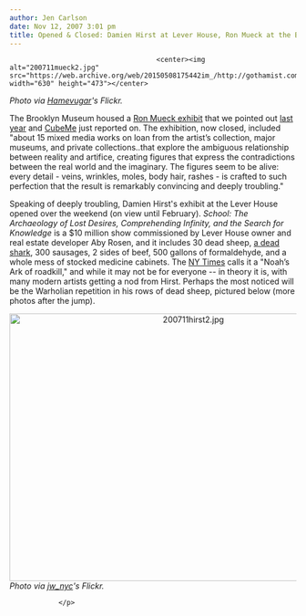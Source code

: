 ```yaml
---
author: Jen Carlson
date: Nov 12, 2007 3:01 pm
title: Opened & Closed: Damien Hirst at Lever House, Ron Mueck at the Brooklyn Museum
---
```


	
										<center><img alt="200711mueck2.jpg" src="https://web.archive.org/web/20150508175442im_/http://gothamist.com/attachments/arts_jen/200711mueck2.jpg" width="630" height="473"></center>
<em>Photo via <a href="https://web.archive.org/web/20150508175442/http://www.flickr.com/photos/hamevugar/366475544">Hamevugar</a>&apos;s Flickr.</em>
<p>
The Brooklyn Museum housed a <a href="https://web.archive.org/web/20150508175442/http://www.brooklynmuseum.org/exhibitions/ron_mueck">Ron Mueck exhibit</a> that we pointed out <a href="https://web.archive.org/web/20150508175442/http://gothamist.com/2006/11/27/extra_extra_348.php">last year</a> and <a href="https://web.archive.org/web/20150508175442/http://cubeme.com/blog/2007/10/31/ron-mueck-hyper-realist-sculptor-at-brookliyn-museum/">CubeMe</a> just reported on. The exhibition, now closed, included &quot;about 15 mixed media works on loan from the artist&#x2019;s collection, major museums, and private collections..that explore the ambiguous relationship between reality and artifice, creating figures that express the contradictions between the real world and the imaginary. The figures seem to be alive: every detail - veins, wrinkles, moles, body hair, rashes - is crafted to such perfection that the result is remarkably convincing and deeply troubling.&quot;

</p><p>Speaking of deeply troubling, Damien Hirst&apos;s exhibit at the Lever House opened over the weekend (on view until February). <em>School: The Archaeology of Lost Desires, Comprehending Infinity, and the Search for Knowledge</em> is a $10 million show commissioned by Lever House owner and real estate developer Aby Rosen, and it includes 30 dead sheep, <a href="https://web.archive.org/web/20150508175442/http://gothamist.com/2007/07/17/_the_metropolit.php">a dead shark</a>, 300 sausages, 2 sides of beef, 500 gallons of formaldehyde, and a whole mess of stocked medicine cabinets. The <a href="https://web.archive.org/web/20150508175442/http://www.nytimes.com/2007/11/09/arts/09hirst.html?_r=1&amp;oref=slogin">NY Times</a> calls it a &quot;Noah&#x2019;s Ark of roadkill,&quot; and while it may not be for everyone -- in theory it is, with many modern artists getting a nod from Hirst. Perhaps the most noticed will be the Warholian repetition in his rows of dead sheep, pictured below (more photos after the jump).</p>

<center><img alt="200711hirst2.jpg" src="https://web.archive.org/web/20150508175442im_/http://gothamist.com/attachments/arts_jen/200711hirst2.jpg" width="630" height="469"></center>
<em>Photo via <a href="https://web.archive.org/web/20150508175442/http://www.flickr.com/photos/jw_nyc/1978422462">jw_nyc</a>&apos;s Flickr.</em>
<p>					
										
									
				</p>